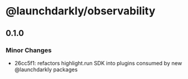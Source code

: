 # @launchdarkly/observability

## 0.1.0

### Minor Changes

- 26cc5f1: refactors highlight.run SDK into plugins consumed by new @launchdarkly packages
